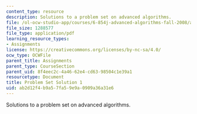 ```yaml
---
content_type: resource
description: Solutions to a problem set on advanced algorithms.
file: /ol-ocw-studio-app/courses/6-854j-advanced-algorithms-fall-2008/ab2d12f4b9a57fa59e9a0909a36a31e6_solution1.pdf
file_size: 1288577
file_type: application/pdf
learning_resource_types:
- Assignments
license: https://creativecommons.org/licenses/by-nc-sa/4.0/
ocw_type: OCWFile
parent_title: Assignments
parent_type: CourseSection
parent_uid: 8f4eec2c-4a46-62e4-cd63-98504c1e39a1
resourcetype: Document
title: Problem Set Solution 1
uid: ab2d12f4-b9a5-7fa5-9e9a-0909a36a31e6
---
```

Solutions to a problem set on advanced algorithms.